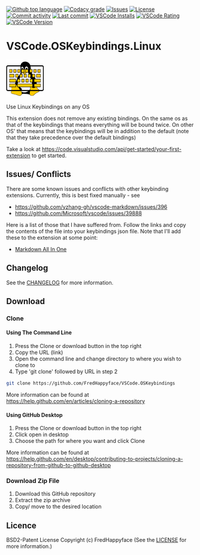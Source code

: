 [![Github top language](https://img.shields.io/github/languages/top/FredHappyface/VSCode.OSKeybindings.svg?style=for-the-badge&cacheSeconds=28800)](../../)
[![Codacy grade](https://img.shields.io/codacy/grade/16d1e949f0c64918abca200bf4c5d71b.svg?style=for-the-badge&cacheSeconds=28800)](https://www.codacy.com/manual/FredHappyface/VSCode.OSKeybindings)
[![Issues](https://img.shields.io/github/issues/FredHappyface/VSCode.OSKeybindings.svg?style=for-the-badge&cacheSeconds=28800)](../../issues)
[![License](https://img.shields.io/github/license/FredHappyface/VSCode.OSKeybindings.svg?style=for-the-badge&cacheSeconds=28800)](/LICENSE.md)
[![Commit activity](https://img.shields.io/github/commit-activity/m/FredHappyface/VSCode.OSKeybindings.svg?style=for-the-badge&cacheSeconds=28800)](../../commits/master)
[![Last commit](https://img.shields.io/github/last-commit/FredHappyface/VSCode.OSKeybindings.svg?style=for-the-badge&cacheSeconds=28800)](../../commits/master)
[![VSCode Installs](https://img.shields.io/visual-studio-marketplace/i/fredhappyface.linuxkeybindings.svg?style=for-the-badge&cacheSeconds=28800)](https://marketplace.visualstudio.com/items?itemName=fredhappyface.linuxkeybindings)
[![VSCode Rating](https://img.shields.io/visual-studio-marketplace/r/fredhappyface.linuxkeybindings.svg?style=for-the-badge&cacheSeconds=28800)](https://marketplace.visualstudio.com/items?itemName=fredhappyface.linuxkeybindings)
[![VSCode Version](https://img.shields.io/visual-studio-marketplace/v/fredhappyface.linuxkeybindings.svg?style=for-the-badge&cacheSeconds=28800)](https://marketplace.visualstudio.com/items?itemName=fredhappyface.linuxkeybindings)

# VSCode.OSKeybindings.Linux

<img src="https://raw.githubusercontent.com/FredHappyface/VSCode.OSKeybindings/master/linuxkeybindings/Linux.png" alt="Project Icon" width="100">

Use Linux Keybindings on any OS

This extension does not remove any existing bindings. On the same os as that of
the keybindings that means everything will be bound twice. On other OS' that
means that the keybindings will be in addition to the default (note that they
take precedence over the default bindings)

Take a look at https://code.visualstudio.com/api/get-started/your-first-extension
to get started.

## Issues/ Conflicts

There are some known issues and conflicts with other keybinding extensions.
Currently, this is best fixed manually - see

- https://github.com/yzhang-gh/vscode-markdown/issues/396
- https://github.com/Microsoft/vscode/issues/39888

Here is a list of those that I have suffered from. Follow the links and copy the
contents of the file into your keybindings json file. Note that I'll add these
to the extension at some point:

- [Markdown All In One](https://github.com/FredHappyface/VSCode.OSKeybindings/blob/master/MarkdownAllInOne.json)

## Changelog
See the [CHANGELOG](https://github.com/FredHappyface/VSCode.OSKeybindings/blob/master/linuxkeybindings/CHANGELOG.md) for more information.

## Download

### Clone

#### Using The Command Line

1. Press the Clone or download button in the top right
2. Copy the URL (link)
3. Open the command line and change directory to where you wish to
clone to
4. Type 'git clone' followed by URL in step 2

```bash
git clone https://github.com/FredHappyface/VSCode.OSKeybindings
```

More information can be found at
<https://help.github.com/en/articles/cloning-a-repository>

#### Using GitHub Desktop

1. Press the Clone or download button in the top right
2. Click open in desktop
3. Choose the path for where you want and click Clone

More information can be found at
<https://help.github.com/en/desktop/contributing-to-projects/cloning-a-repository-from-github-to-github-desktop>

### Download Zip File

1. Download this GitHub repository
2. Extract the zip archive
3. Copy/ move to the desired location

## Licence
BSD2-Patent License
Copyright (c) FredHappyface
(See the [LICENSE](https://github.com/FredHappyface/VSCode.OSKeybindings/blob/master/LICENSE.md) for more information.)
